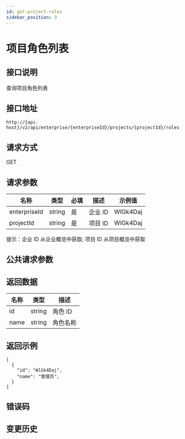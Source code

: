 ```yaml
---
id: get-project-roles
sidebar_position: 3
---
```


# 项目角色列表

## 接口说明

查询项目角色列表

## 接口地址

```
http://{api-host}/v2/api/enterprise/{enterpriseId}/projects/{projectId}/roles
```

## 请求方式

GET

## 请求参数

| 名称         | 类型   | 必填 | 描述    | 示例值   |
| ------------ | ------ | ---- | ------- | -------- |
| enterpriseId | string | 是   | 企业 ID | WlGk4Daj |
| projectId    | string | 是   | 项目 ID | WlGk4Daj |

提示：企业 ID 从企业概览中获取; 项目 ID 从项目概览中获取

## 公共请求参数

<!-- [公共请求参数](../../open-api#公共请求参数) -->

## 返回数据

| 名称 | 类型   | 描述     |
| ---- | ------ | -------- |
| id   | string | 角色 ID  |
| name | string | 角色名称 |

## 返回示例

```
[
  {
    "id": "WlGk4Daj",
    "name": "管理员",
  }
]
```

## 错误码

## 变更历史

